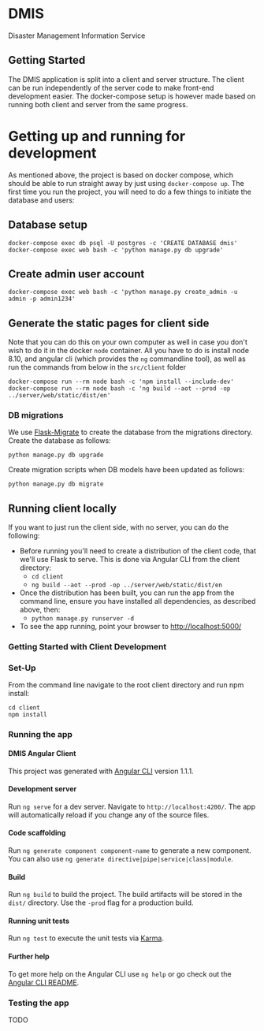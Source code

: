 # DMIS
Disaster Management Information Service

## Getting Started

The DMIS application is split into a client and server structure.  The client can be run independently of the server code to make front-end development easier. The docker-compose setup is however made based on running both client and server from the same progress.

# Getting up and running for development

As mentioned above, the project is based on docker compose, which should be able to run straight away by just using `docker-compose up`. The first time you run the project, you will need to do a few things to initiate the database and users:

## Database setup

    docker-compose exec db psql -U postgres -c 'CREATE DATABASE dmis'
    docker-compose exec web bash -c 'python manage.py db upgrade'

## Create admin user account

    docker-compose exec web bash -c 'python manage.py create_admin -u admin -p admin1234'

## Generate the static pages for client side

Note that you can do this on your own computer as well in case you don't wish to do it in the docker `node` container. All you have to do is install node 8.10, and angular cli (which provides the `ng` commandline tool), as well as run the commands from below in the `src/client` folder

    docker-compose run --rm node bash -c 'npm install --include-dev'
    docker-compose run --rm node bash -c 'ng build --aot --prod -op ../server/web/static/dist/en'

### DB migrations
We use [Flask-Migrate](https://flask-migrate.readthedocs.io/en/latest/) to create the database from the migrations directory. Create the database as follows:

```
python manage.py db upgrade
```

Create migration scripts when DB models have been updated as follows:
```
python manage.py db migrate
```

## Running client locally

If you want to just run the client side, with no server, you can do the following:

* Before running you'll need to create a distribution of the client code, that we'll use Flask to serve.  This is done via Angular CLI from the client directory:
    * ```cd client```
    * ```ng build --aot --prod -op ../server/web/static/dist/en```
* Once the distribution has been built, you can run the app from the command line, ensure you have installed all dependencies, as described above, then:
    * ```python manage.py runserver -d```
* To see the app running, point your browser to [http://localhost:5000/](http://localhost:5000/)


### Getting Started with Client Development

### Set-Up

From the command line navigate to the root client directory and run npm install:

```
cd client
npm install
```

### Running the app

#### DMIS Angular Client

This project was generated with [Angular CLI](https://github.com/angular/angular-cli) version 1.1.1.

#### Development server

Run `ng serve` for a dev server. Navigate to `http://localhost:4200/`. The app will automatically reload if you change any of the source files.

#### Code scaffolding

Run `ng generate component component-name` to generate a new component. You can also use `ng generate directive|pipe|service|class|module`.

#### Build

Run `ng build` to build the project. The build artifacts will be stored in the `dist/` directory. Use the `-prod` flag for a production build.

#### Running unit tests

Run `ng test` to execute the unit tests via [Karma](https://karma-runner.github.io).

#### Further help

To get more help on the Angular CLI use `ng help` or go check out the [Angular CLI README](https://github.com/angular/angular-cli/blob/master/README.md).

### Testing the app

TODO
